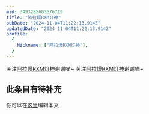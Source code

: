 ```yaml
---
mid: 3493285603576719
title: "阿拉熳RXM灯神"
pubDate: "2024-11-04T11:22:13.914Z"
updatedDate: "2024-11-04T11:22:13.914Z"
profile:
  {
    Nickname: ["阿拉熳RXM灯神"],
  }
---
```


关注[阿拉熳RXM灯神](https://space.bilibili.com/3493285603576719)谢谢喵~ 关注[阿拉熳RXM灯神](https://space.bilibili.com/3493285603576719)谢谢喵~

## 此条目有待补充
你可以在[这里](https://github.com/Yuhanawa/VTuber.ICU-Content/edit/master/v/阿拉熳RXM灯神/index.md)编辑本文
